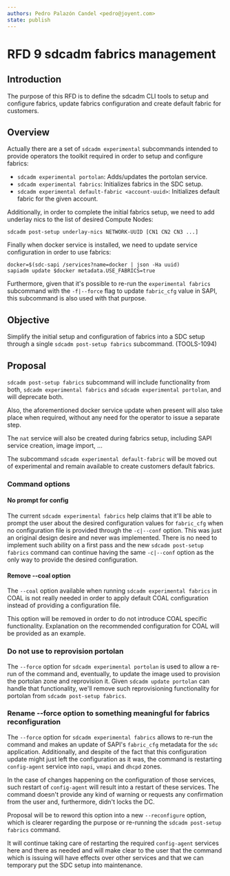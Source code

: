 ```yaml
---
authors: Pedro Palazón Candel <pedro@joyent.com>
state: publish
---
```


<!--
    This Source Code Form is subject to the terms of the Mozilla Public
    License, v. 2.0. If a copy of the MPL was not distributed with this
    file, You can obtain one at http://mozilla.org/MPL/2.0/.
-->

<!--
    Copyright 2015 Joyent Inc.
-->

# RFD 9 sdcadm fabrics management

## Introduction

The purpose of this RFD is to define the sdcadm CLI tools to setup and
configure fabrics, update fabrics configuration and create default
fabric for customers.

## Overview

Actually there are a set of `sdcadm experimental` subcommands intended to
provide operators the toolkit required in order to setup and configure
fabrics:

- `sdcadm experimental portolan`: Adds/updates the portolan service.
- `sdcadm experimental fabrics`: Initializes fabrics in the SDC setup.
- `sdcadm experimental default-fabric <account-uuid>`: Initializes default
  fabric for the given account.

Additionally, in order to complete the initial fabrics setup, we need to
add underlay nics to the list of desired Compute Nodes:

    sdcadm post-setup underlay-nics NETWORK-UUID [CN1 CN2 CN3 ...]

Finally when docker service is installed, we need to update service
configuration in order to use fabrics:

    docker=$(sdc-sapi /services?name=docker | json -Ha uuid)
    sapiadm update $docker metadata.USE_FABRICS=true

Furthermore, given that it's possible to re-run the `experimental fabrics`
subcommand with the `-f|--force` flag to update `fabric_cfg` value in SAPI,
this subcommand is also used with that purpose.

## Objective

Simplify the initial setup and configuration of fabrics into a SDC setup
through a single `sdcadm post-setup fabrics` subcommand. (TOOLS-1094)

## Proposal

`sdcadm post-setup fabrics` subcommand will include functionality from both,
`sdcadm experimental fabrics` and `sdcadm experimental portolan`, and will
deprecate both.

Also, the aforementioned docker service update when present will also
take place when required, without any need for the operator to issue a
separate step.

The `nat` service will also be created during fabrics setup, including SAPI
service creation, image import, ...

The subcommand `sdcadm experimental default-fabric` will be moved out of
experimental and remain available to create customers default fabrics.

### Command options

#### No prompt for config

The current `sdcadm experimental fabrics` help claims that it'll be able to
prompt the user about the desired configuration values for `fabric_cfg` when no
configuration file is provided through the `-c|--conf` option. This was just
an original design desire and never was implemented. There is no need to
implement such ability on a first pass and the new `sdcadm post-setup fabrics`
command can continue having the same `-c|--conf` option as the only way to
provide the desired configuration.

#### Remove --coal option

The `--coal` option available when running `sdcadm experimental fabrics` in
COAL is not really needed in order to apply default COAL configuration instead
of providing a configuration file.

This option will be removed in order to do not introduce COAL specific
functionality. Explanation on the recommended configuration for COAL will
be provided as an example.

### Do not use to reprovision portolan

The `--force` option for `sdcadm experimental portolan` is used to allow a
re-run of the command and, eventually, to update the image used to provision
the portolan zone and reprovision it. Given `sdcadm update portolan` can handle
that functionality, we'll remove such reprovisioning functionality for portolan
from `sdcadm post-setup fabrics`.

### Rename --force option to something meaningful for fabrics reconfiguration

The `--force` option for `sdcadm experimental fabrics` allows to re-run the
command and makes an update of SAPI's `fabric_cfg` metadata for the `sdc`
application. Additionally, and despite of the fact that this configuration
update might just left the configuration as it was, the command is restarting
`config-agent` service into `napi`, `vmapi` and `dhcpd` zones.

In the case of changes happening on the configuration of those services,
such restart of `config-agent` will result into a restart of these services.
The command doesn't provide any kind of warning or requests any confirmation
from the user and, furthermore, didn't locks the DC.

Proposal will be to reword this option into a new `--reconfigure` option, which
is clearer regarding the purpose or re-running the `sdcadm post-setup fabrics`
command.

It will continue taking care of restarting the required `config-agent` services
here and there as needed and will make clear to the user that the command which
is issuing will have effects over other services and that we can temporary put
the SDC setup into maintenance.

